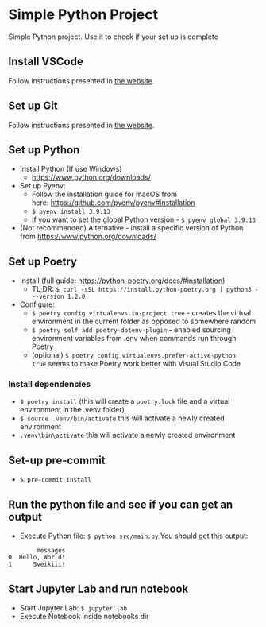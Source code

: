 # Simple Python Project
Simple Python project. Use it to check if your set up is complete

## Install VSCode
Follow instructions presented in [the website](https://code.visualstudio.com/download).

## Set up Git
Follow instructions presented in [the website](https://git-scm.com/book/en/v2/Getting-Started-Installing-Git).
## Set up Python
* Install Python (If use Windows)
    * https://www.python.org/downloads/
* Set up Pyenv:
    * Follow the installation guide for macOS from here: https://github.com/pyenv/pyenv#installation
    * `$ pyenv install 3.9.13`
    * If you want to set the global Python version - `$ pyenv global 3.9.13`
* (Not recommended) Alternative - install a specific version of Python from https://www.python.org/downloads/

## Set up Poetry
* Install (full guide: https://python-poetry.org/docs/#installation)
    * TL;DR: `$ curl -sSL https://install.python-poetry.org | python3 - --version 1.2.0`
* Configure:
    * `$ poetry config virtualenvs.in-project true` - creates the virtual environment in the current folder as opposed to somewhere random
    * `$ poetry self add poetry-dotenv-plugin` - enabled sourcing environment variables from .env when commands run through Poetry
    * (optional) `$ poetry config virtualenvs.prefer-active-python true` seems to make Poetry work better with Visual Studio Code

### Install dependencies
* `$ poetry install` (this will create a `poetry.lock` file and a virtual environment in the .venv folder)
* `$ source .venv/bin/activate` this will activate a newly created environment
* `.venv\bin\activate` this will activate a newly created environment

## Set-up pre-commit
* `$ pre-commit install`

## Run the python file and see if you can get an output
* Execute Python file: `$ python src/main.py`
You should get this output:
```shell
        messages
0  Hello, World!
1      Sveikiii!
```

## Start Jupyter Lab and run notebook
* Start Jupyter Lab: `$ jupyter lab`
* Execute Notebook inside notebooks dir
